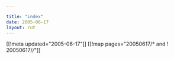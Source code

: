 ```yaml
---

title: "index"
date: 2005-06-17
layout: rut
---
```


[[!meta updated="2005-06-17"]]
[[!map pages="20050617/* and ! 20050617/*/*"]]
